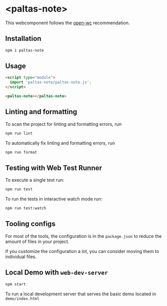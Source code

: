 # \<paltas-note>

This webcomponent follows the [open-wc](https://github.com/open-wc/open-wc) recommendation.

## Installation

```bash
npm i paltas-note
```

## Usage

```html
<script type="module">
  import 'paltas-note/paltas-note.js';
</script>

<paltas-note></paltas-note>
```

## Linting and formatting

To scan the project for linting and formatting errors, run

```bash
npm run lint
```

To automatically fix linting and formatting errors, run

```bash
npm run format
```

## Testing with Web Test Runner

To execute a single test run:

```bash
npm run test
```

To run the tests in interactive watch mode run:

```bash
npm run test:watch
```


## Tooling configs

For most of the tools, the configuration is in the `package.json` to reduce the amount of files in your project.

If you customize the configuration a lot, you can consider moving them to individual files.

## Local Demo with `web-dev-server`

```bash
npm start
```

To run a local development server that serves the basic demo located in `demo/index.html`
